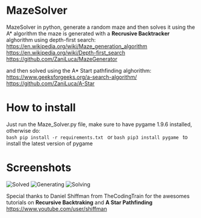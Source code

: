 # MazeSolver
MazeSolver in python, generate a random maze and then solves it using the A* algorithm
the maze is generated with a **Recrusive Backtracker** alghorithm using depth-first search:  
https://en.wikipedia.org/wiki/Maze_generation_algorithm  
https://en.wikipedia.org/wiki/Depth-first_search  
https://github.com/ZaniLuca/MazeGenerator  

and then solved using the A* Start pathfinding alghorithm:  
https://www.geeksforgeeks.org/a-search-algorithm/  
https://github.com/ZaniLuca/A-Star
# How to install
Just run the Maze_Solver.py file, make sure to have pygame 1.9.6 installed, otherwise do:  
	```bash
	pip install -r requirements.txt
	```
or 	```bash
	pip3 install pygame
	```
to install the latest version of pygame
# Screenshots
![Solved](https://user-images.githubusercontent.com/59318963/73696304-54f03800-46dc-11ea-9771-17cf2b9d07ec.PNG)
![Generating](https://user-images.githubusercontent.com/59318963/73696305-54f03800-46dc-11ea-8e1f-14722947d327.PNG)
![Solving](https://user-images.githubusercontent.com/59318963/73696307-5588ce80-46dc-11ea-8edb-3af772670f37.PNG)

Special thanks to Daniel Shiffman from TheCodingTrain for the awesomes tutorials on **Recursive Backtraking** and **A Star Pathfinding**
https://www.youtube.com/user/shiffman